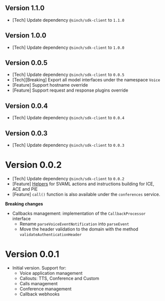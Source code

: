 ## Version 1.1.0
- [Tech] Update dependency `@sinch/sdk-client` to `1.1.0`

## Version 1.0.0
- [Tech] Update dependency `@sinch/sdk-client` to `1.0.0`

## Version 0.0.5
- [Tech] Update dependency `@sinch/sdk-client` to `0.0.5`
- [Tech][Breaking] Export all model interfaces under the namespace `Voice`
- [Feature] Support hostname override
- [Feature] Support request and response plugins override

## Version 0.0.4
- [Tech] Update dependency `@sinch/sdk-client` to `0.0.4`

## Version 0.0.3
- [Tech] Update dependency `@sinch/sdk-client` to `0.0.3`

# Version 0.0.2
- [Tech] Update dependency `@sinch/sdk-client` to `0.0.2`
- [Feature] [Helpers](./src/models/v1/helper.ts) for SVAML actions and instructions building for ICE, ACE and PIE
- [Feature] `call()` function is also available under the `conferences` service.

**Breaking changes**
- Callbacks management: implementation of the `CallbackProcessor` interface
  - Rename `parseVoiceEventNotification` into `parseEvent`
  - Move the header validation to the domain with the method `validateAuthenticationHeader`

# Version 0.0.1
- Initial version. Support for:
  - Voice application management
  - Callouts: TTS, Conference and Custom
  - Calls management
  - Conference management
  - Callback webhooks
